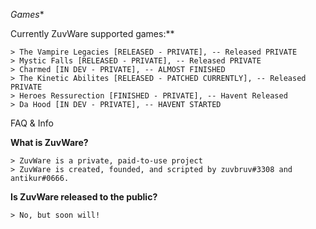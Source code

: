 *Games**

Currently ZuvWare supported games:**

    > The Vampire Legacies [RELEASED - PRIVATE], -- Released PRIVATE
    > Mystic Falls [RELEASED - PRIVATE], -- Released PRIVATE
    > Charmed [IN DEV - PRIVATE], -- ALMOST FINISHED
    > The Kinetic Abilites [RELEASED - PATCHED CURRENTLY], -- Released PRIVATE
    > Heroes Ressurection [FINISHED - PRIVATE], -- Havent Released
    > Da Hood [IN DEV - PRIVATE], -- HAVENT STARTED
    
FAQ & Info

**What is ZuvWare?**

    > ZuvWare is a private, paid-to-use project 
    > ZuvWare is created, founded, and scripted by zuvbruv#3308 and antikur#0666.


**Is ZuvWare released to the public?**

    > No, but soon will!
